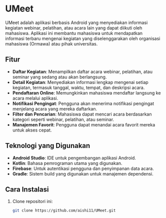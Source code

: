 # UMeet

UMeet adalah aplikasi berbasis Android yang menyediakan informasi kegiatan webinar, pelatihan, atau acara lain yang dapat diikuti oleh mahasiswa. Aplikasi ini membantu mahasiswa untuk mendapatkan informasi terbaru mengenai kegiatan yang diselenggarakan oleh organisasi mahasiswa (Ormawa) atau pihak universitas.

## Fitur

- **Daftar Kegiatan**: Menampilkan daftar acara webinar, pelatihan, atau seminar yang sedang atau akan berlangsung.
- **Detail Kegiatan**: Menyediakan informasi lengkap mengenai setiap kegiatan, termasuk tanggal, waktu, tempat, dan deskripsi acara.
- **Pendaftaran Online**: Memungkinkan mahasiswa mendaftar langsung ke acara melalui aplikasi.
- **Notifikasi Pengingat**: Pengguna akan menerima notifikasi pengingat menjelang acara yang mereka daftarkan.
- **Filter dan Pencarian**: Mahasiswa dapat mencari acara berdasarkan kategori seperti webinar, pelatihan, atau seminar.
- **Manajemen Favorit**: Pengguna dapat menandai acara favorit mereka untuk akses cepat.

## Teknologi yang Digunakan

- **Android Studio**: IDE untuk pengembangan aplikasi Android.
- **Kotlin**: Bahasa pemrograman utama yang digunakan.
- **Firebase**: Untuk autentikasi pengguna dan penyimpanan data acara.
- **Gradle**: Sistem build yang digunakan untuk manajemen dependensi.

## Cara Instalasi

1. Clone repositori ini:
   ```bash
   git clone https://github.com/aishi11/UMeet.git
